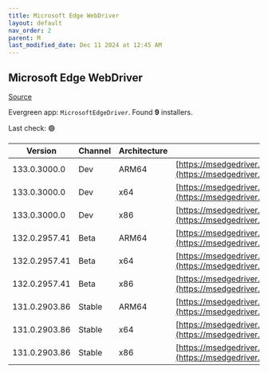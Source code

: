 ```yaml
---
title: Microsoft Edge WebDriver
layout: default
nav_order: 2
parent: M
last_modified_date: Dec 11 2024 at 12:45 AM
---
```


## Microsoft Edge WebDriver

[Source](https://www.microsoft.com/edge)

Evergreen app: `MicrosoftEdgeDriver`. Found **9** installers.

Last check: 🟢

| Version       | Channel | Architecture | URI                                                                                                                                            |
| ------------- | ------- | ------------ | ---------------------------------------------------------------------------------------------------------------------------------------------- |
| 133.0.3000.0  | Dev     | ARM64        | [https://msedgedriver.azureedge.net/133.0.3000.0/edgedriver_arm64.zip](https://msedgedriver.azureedge.net/133.0.3000.0/edgedriver_arm64.zip)   |
| 133.0.3000.0  | Dev     | x64          | [https://msedgedriver.azureedge.net/133.0.3000.0/edgedriver_win64.zip](https://msedgedriver.azureedge.net/133.0.3000.0/edgedriver_win64.zip)   |
| 133.0.3000.0  | Dev     | x86          | [https://msedgedriver.azureedge.net/133.0.3000.0/edgedriver_win32.zip](https://msedgedriver.azureedge.net/133.0.3000.0/edgedriver_win32.zip)   |
| 132.0.2957.41 | Beta    | ARM64        | [https://msedgedriver.azureedge.net/132.0.2957.41/edgedriver_arm64.zip](https://msedgedriver.azureedge.net/132.0.2957.41/edgedriver_arm64.zip) |
| 132.0.2957.41 | Beta    | x64          | [https://msedgedriver.azureedge.net/132.0.2957.41/edgedriver_win64.zip](https://msedgedriver.azureedge.net/132.0.2957.41/edgedriver_win64.zip) |
| 132.0.2957.41 | Beta    | x86          | [https://msedgedriver.azureedge.net/132.0.2957.41/edgedriver_win32.zip](https://msedgedriver.azureedge.net/132.0.2957.41/edgedriver_win32.zip) |
| 131.0.2903.86 | Stable  | ARM64        | [https://msedgedriver.azureedge.net/131.0.2903.86/edgedriver_arm64.zip](https://msedgedriver.azureedge.net/131.0.2903.86/edgedriver_arm64.zip) |
| 131.0.2903.86 | Stable  | x64          | [https://msedgedriver.azureedge.net/131.0.2903.86/edgedriver_win64.zip](https://msedgedriver.azureedge.net/131.0.2903.86/edgedriver_win64.zip) |
| 131.0.2903.86 | Stable  | x86          | [https://msedgedriver.azureedge.net/131.0.2903.86/edgedriver_win32.zip](https://msedgedriver.azureedge.net/131.0.2903.86/edgedriver_win32.zip) |
